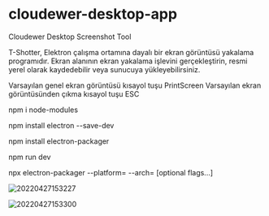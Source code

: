 # cloudewer-desktop-app
Cloudewer Desktop Screenshot Tool


T-Shotter,
   Elektron çalışma ortamına dayalı bir ekran görüntüsü yakalama programıdır. Ekran alanının ekran yakalama işlevini gerçekleştirin, resmi yerel olarak kaydedebilir veya sunucuya yükleyebilirsiniz.

Varsayılan genel ekran görüntüsü kısayol tuşu PrintScreen
Varsayılan ekran görüntüsünden çıkma kısayol tuşu ESC

npm i node-modules 

npm install electron --save-dev

npm install electron-packager

npm run dev

npx electron-packager <sourcedir> <appname> --platform=<platform> --arch=<arch> [optional flags...]


![20220427153227](https://user-images.githubusercontent.com/104488466/165519292-e12ebce8-9872-42e7-854a-f4dbbb3a1acb.png)


![20220427153300](https://user-images.githubusercontent.com/104488466/165519322-c38139fc-2e84-4dcf-b88c-26fb6da5dc9e.png)
